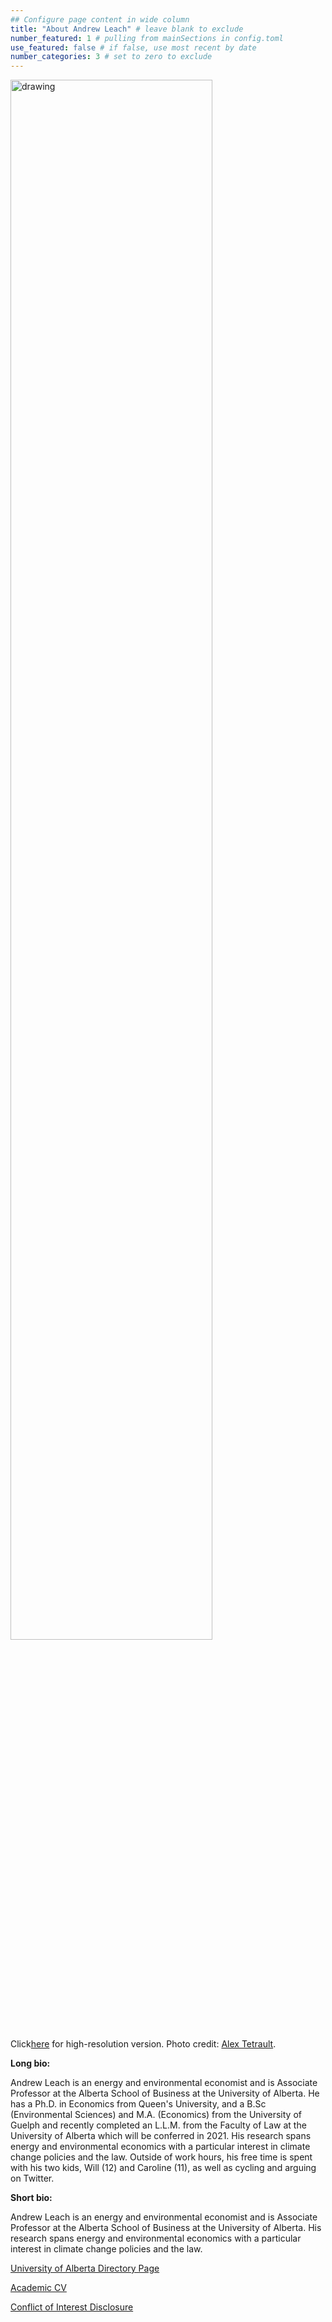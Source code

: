 ```yaml
---
## Configure page content in wide column
title: "About Andrew Leach" # leave blank to exclude
number_featured: 1 # pulling from mainSections in config.toml
use_featured: false # if false, use most recent by date
number_categories: 3 # set to zero to exclude
---
```



<style>
img.two {
  height: 80%;
  width: 80%;
}
</style>
</head>
<body>


<img class="two" src="/img/leach_headshot_small.jpg" alt="drawing"/>

Click[here](/img/leach_headshot.jpg)  for high-resolution version. Photo credit: [Alex Tetrault](https://www.instagram.com/tetreaultaj/?hl=en).

**Long bio:**

Andrew Leach is an energy and environmental economist and is Associate Professor at the Alberta School of Business at the University of Alberta.  He has a Ph.D. in Economics from Queen's University, and a B.Sc (Environmental Sciences) and M.A. (Economics) from the University of Guelph and recently completed an L.L.M. from the Faculty of Law at the University of Alberta which will be conferred in 2021.  His research spans energy and environmental economics with a particular interest in climate change policies and the law. Outside of work hours, his free time is spent with his two kids, Will (12) and Caroline (11), as well as cycling and arguing on Twitter.

**Short bio:**

Andrew Leach is an energy and environmental economist and is Associate Professor at the Alberta School of Business at the University of Alberta.  His research spans energy and environmental economics with a particular interest in climate change policies and the law.


[University of Alberta Directory Page](https://apps.ualberta.ca/directory/person/aleach)


[Academic CV](https://drive.google.com/file/d/0B4MfHt9adA0YUkxHcllMelVDS1k/view)


[Conflict of Interest Disclosure](http://andrewleach.ca/conflict-of-interest-disclosure/)